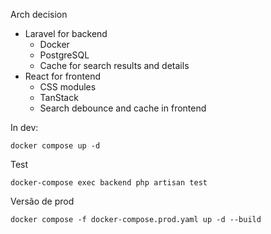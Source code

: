 Arch decision
- Laravel for backend
  - Docker
  - PostgreSQL
  - Cache for search results and details
- React for frontend
  - CSS modules
  - TanStack
  - Search debounce and cache in frontend

In dev:
```
docker compose up -d
```

Test
```
docker-compose exec backend php artisan test
````

Versão de prod
```
docker compose -f docker-compose.prod.yaml up -d --build
```
